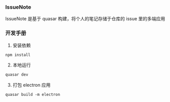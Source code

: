 ### IssueNote

IssueNote 是基于 quasar 构建，将个人的笔记存储于仓库的 issue 里的多端应用

### 开发手册

1. 安装依赖

```bash
npm install
```

2. 本地运行

```bash
quasar dev
```

3. 打包 electron 应用

```
quasar build -m electron
```
